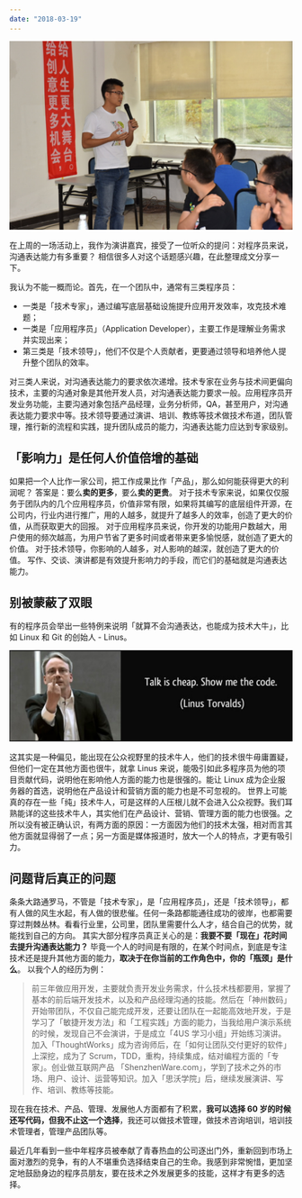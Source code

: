 ```yaml
---
date: "2018-03-19"
---
```


<img src="/_image/image_2023-11-06-11-05-11.png" alt="">

在上周的一场活动上，我作为演讲嘉宾，接受了一位听众的提问：对程序员来说，沟通表达能力有多重要？
相信很多人对这个话题感兴趣，在此整理成文分享一下。

我认为不能一概而论。首先，在一个团队中，通常有三类程序员：

-   一类是「技术专家」，通过编写底层基础设施提升应用开发效率，攻克技术难题；
-   一类是「应用程序员」（Application Developer），主要工作是理解业务需求并实现出来；
-   第三类是「技术领导」，他们不仅是个人贡献者，更要通过领导和培养他人提升整个团队的效率。

对三类人来说，对沟通表达能力的要求依次递增。技术专家在业务与技术间更偏向技术，主要的沟通对象是其他开发人员，对沟通表达能力要求一般。应用程序员开发业务功能，主要沟通对象包括产品经理，业务分析师，QA，甚至用户，对沟通表达能力要求中等。技术领导要通过演讲、培训、教练等技术做技术布道，团队管理，推行新的流程和实践，提升团队成员的能力，沟通表达能力应达到专家级别。

## 「影响力」是任何人价值倍增的基础

如果把一个人比作一家公司，把工作成果比作「产品」，那么如何能获得更大的利润呢？
答案是：要么**卖的更多**，要么**卖的更贵**。
对于技术专家来说，如果仅仅服务于团队内的几个应用程序员，价值非常有限，如果将其编写的底层组件开源，在公司内，行业内进行推广，用的人越多，就提升了越多人的效率，创造了更大的价值，从而获取更大的回报。
对于应用程序员来说，你开发的功能用户数越大，用户使用的频次越高，为用户节省了更多时间或者带来更多愉悦感，就创造了更大的价值。
对于技术领导，你影响的人越多，对人影响的越深，就创造了更大的价值。
写作、交谈、演讲都是有效提升影响力的手段，而它们的基础就是沟通表达能力。

## 别被蒙蔽了双眼

有的程序员会举出一些特例来说明「就算不会沟通表达，也能成为技术大牛」，比如 Linux 和 Git 的创始人 - Linus。

![](/_image/2018-03-19-10-06-05.jpg)

这其实是一种偏见，能出现在公众视野里的技术牛人，他们的技术很牛毋庸置疑，但他们一定在其他方面也很牛，就拿 Linus 来说，能吸引如此多程序员为他的项目贡献代码，说明他在影响他人方面的能力也是很强的。能让 Linux 成为企业服务器的首选，说明他在产品设计和营销方面的能力也是不可忽视的。
世界上可能真的存在一些「纯」技术牛人，可是这样的人压根儿就不会进入公众视野。我们耳熟能详的这些技术牛人，其实他们在产品设计、营销、管理方面的能力也很强。之所以没有被正确认识，有两方面的原因：一方面因为他们的技术太强，相对而言其他方面就显得弱了一点；另一方面是媒体报道时，放大一个人的特点，才更有吸引力。

## 问题背后真正的问题

条条大路通罗马，不管是「技术专家」，是「应用程序员」，还是「技术领导」，都有人做的风生水起，有人做的很悲催。任何一条路都能通往成功的彼岸，也都需要穿过荆棘丛林。看看行业里，公司里，团队里需要什么人才，结合自己的优势，就能找到自己的方向。
其实大部分程序员真正关心的是：**我要不要「现在」花时间去提升沟通表达能力？**
毕竟一个人的时间是有限的，在某个时间点，到底是专注技术还是提升其他方面的能力，**取决于在你当前的工作角色中，你的「瓶颈」是什么**。
以我个人的经历为例：

> 前三年做应用开发，主要就负责开发业务需求，什么技术栈都要用，掌握了基本的前后端开发技术，以及和产品经理沟通的技能。然后在「神州数码」开始带团队，不仅自己能完成开发，还要让团队在一起能高效地开发，于是学习了「敏捷开发方法」和「工程实践」方面的能力，当我给用户演示系统的时候，发现自己不会演讲，于是成立「4US 学习小组」开始练习演讲。加入「ThoughtWorks」成为咨询师后，在「如何让团队交付更好的软件」上深挖，成为了 Scrum，TDD，重构，持续集成，结对编程方面的「专家」。创业做互联网产品 「ShenzhenWare.com」，学到了技术之外的市场、用户、设计、运营等知识。加入「思沃学院」后，继续发展演讲、写作、培训、教练等技能。

现在我在技术、产品、管理、发展他人方面都有了积累，**我可以选择 60 岁的时候还写代码，但我不止这一个选择**，我还可以做技术管理，做技术咨询培训，培训技术管理者，管理产品团队等。

最近几年看到一些中年程序员被奉献了青春热血的公司逐出门外，重新回到市场上面对激烈的竞争，有的人不堪重负选择结束自己的生命。我感到非常惋惜，更加坚定地鼓励身边的程序员朋友，要在技术之外发展更多的技能，这样才有更多的选择。
